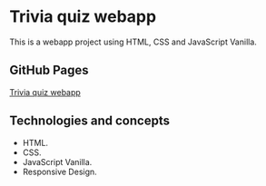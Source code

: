 # Trivia quiz webapp

This is a webapp project using HTML, CSS and JavaScript Vanilla.

## GitHub Pages

[Trivia quiz webapp](https://mauriciojcarrillo.github.io/trivia-quiz-webapp)

## Technologies and concepts

- HTML.
- CSS.
- JavaScript Vanilla.
- Responsive Design.
